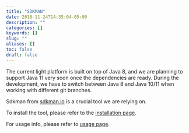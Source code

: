 ```yaml
---
title: "SDKMAN"
date: 2018-11-24T14:35:04-05:00
description: ""
categories: []
keywords: []
slug: ""
aliases: []
toc: false
draft: false
---
```


The current light platform is built on top of Java 8, and we are planning to support Java 11 very soon once the dependencies are ready. During the development, we have to switch between Java 8 and Java 10/11 when working with different git branches. 

Sdkman from [sdkman.io](https://sdkman.io) is a crucial tool we are relying on. 

To install the tool, please refer to the [installation page](https://sdkman.io/install). 

For usage info, please refer to [usage page](https://sdkman.io/usage).


